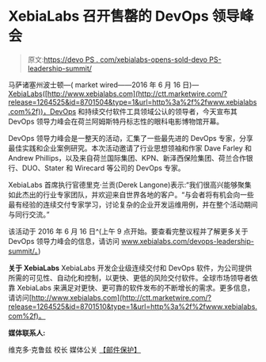# XebiaLabs 召开售罄的 DevOps 领导峰会

> 原文:[https://devo PS . com/xebialabs-opens-sold-devo PS-leadership-summit/](https://devops.com/xebialabs-opens-sold-devops-leadership-summit/)

马萨诸塞州波士顿—( market wired——2016 年 6 月 16 日)—[XebiaLabs](http://ctt.marketwire.com/?release=1264525&id=8701501&type=1&url=http%3a%2f%2fwww.xebialabs.com%2f)([http://www.xebialabs.com](http://ctt.marketwire.com/?release=1264525&id=8701504&type=1&url=http%3a%2f%2fwww.xebialabs.com%2f))，DevOps 和持续交付软件工具领域公认的领导者，今天宣布其 DevOps 领导力峰会在荷兰阿姆斯特丹标志性的眼科电影博物馆开幕。

DevOps 领导力峰会是一整天的活动，汇集了一些最先进的 DevOps 专家，分享最佳实践和企业案例研究。本次活动邀请了行业思想领袖和作家 Dave Farley 和 Andrew Phillips，以及来自荷兰国际集团、KPN、新泽西保险集团、荷兰合作银行、DUO、Stater 和 Wirecard 等公司的 DevOps 专家。

XebiaLabs 首席执行官德里克·兰贡(Derek Langone)表示:“我们很高兴能够聚集如此杰出的行业专家团队，并欢迎来自世界各地的客户。“与会者将有机会向一些最有经验的连续交付专家学习，讨论复杂的企业开发运维用例，并在整个活动期间与同行交流。”

该活动于 2016 年 6 月 16 日^(上午 9 点开始。要查看完整议程并了解更多关于 DevOps 领导力峰会的信息，请访问 www.xebialabs.com/devops-leadership-summit/。)

**关于 XebiaLabs** XebiaLabs 开发企业级连续交付和 DevOps 软件，为公司提供所需的可见性、自动化和控制，以更快、更低的风险交付软件。全球市场领导者依靠 XebiaLabs 来满足对更快、更可靠的软件发布的不断增长的需求。更多信息，请访问[http://www.xebialabs.com](http://ctt.marketwire.com/?release=1264525&id=8701510&type=1&url=http%3a%2f%2fwww.xebialabs.com%2f)。

**媒体联系人:**

维克多·克鲁兹
校长
媒体公关
[【邮件保护】](/cdn-cgi/l/email-protection#196f7a6b6c6359747c7d7078696b37777c6d)